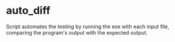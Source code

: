 # auto_diff
Script automates the testing by running the exe with each input file,  comparing the program's output with the expected output.
